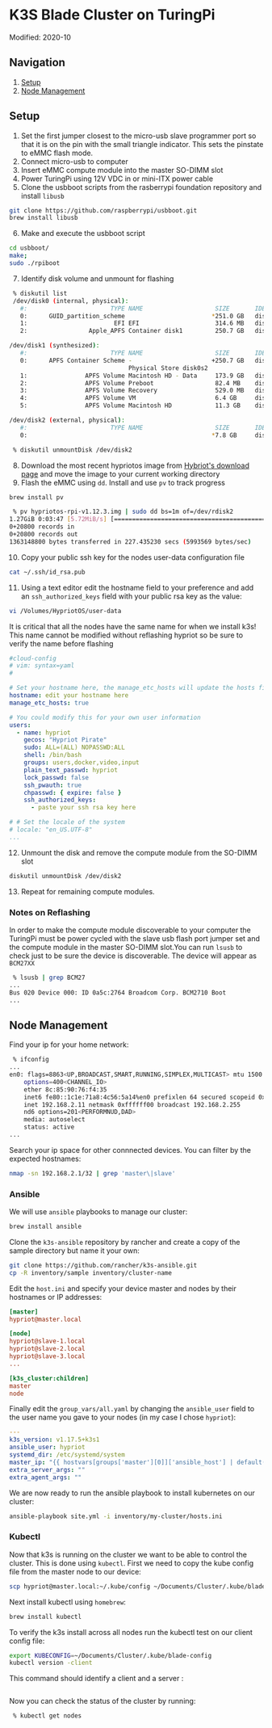 # K3S Blade Cluster on TuringPi
Modified: 2020-10

## Navigation
1. [Setup](#Setup)
2. [Node Management](#node-management)

## Setup
1. Set the first jumper closest to the micro-usb slave programmer port so that it is on the pin with the small triangle indicator. This sets the pinstate to eMMC flash mode. 
2. Connect micro-usb to computer
3. Insert eMMC compute module into the master SO-DIMM slot
4. Power TuringPi using 12V VDC in or mini-ITX power cable
5. Clone the usbboot scripts from the rasberrypi foundation repository and install `libusb`
```bash
git clone https://github.com/raspberrypi/usbboot.git
brew install libusb
```
6. Make and execute the usbboot script
```bash
cd usbboot/
make;
sudo ./rpiboot
```
7. Identify disk volume and unmount for flashing
```bash
 % diskutil list
 /dev/disk0 (internal, physical):
   #:                       TYPE NAME                    SIZE       IDENTIFIER
   0:      GUID_partition_scheme                        *251.0 GB   disk0
   1:                        EFI EFI                     314.6 MB   disk0s1
   2:                 Apple_APFS Container disk1         250.7 GB   disk0s2

/dev/disk1 (synthesized):
   #:                       TYPE NAME                    SIZE       IDENTIFIER
   0:      APFS Container Scheme -                      +250.7 GB   disk1
                                 Physical Store disk0s2
   1:                APFS Volume Macintosh HD - Data     173.9 GB   disk1s1
   2:                APFS Volume Preboot                 82.4 MB    disk1s2
   3:                APFS Volume Recovery                529.0 MB   disk1s3
   4:                APFS Volume VM                      6.4 GB     disk1s4
   5:                APFS Volume Macintosh HD            11.3 GB    disk1s5

/dev/disk2 (external, physical):
   #:                       TYPE NAME                    SIZE       IDENTIFIER
   0:                                                   *7.8 GB     disk2

 % diskutil unmountDisk /dev/disk2
```
8. Download the most recent hypriotos image from [Hybriot's download page](https://blog.hypriot.com/downloads/) and move the image to your current working directory
9. Flash the eMMC using `dd`. Install and use `pv` to track progress
```bash
brew install pv
```
```bash
 % pv hypriotos-rpi-v1.12.3.img | sudo dd bs=1m of=/dev/rdisk2
1.27GiB 0:03:47 [5.72MiB/s] [===========================================================================================================================>] 100%            
0+20800 records in
0+20800 records out
1363148800 bytes transferred in 227.435230 secs (5993569 bytes/sec)
```
10. Copy your public ssh key for the nodes user-data configuration file
```bash
cat ~/.ssh/id_rsa.pub
```
11. Using a text editor edit the hostname field to your preference and add an `ssh_authorized_keys` field with your public rsa key as the value:
```bash
vi /Volumes/HypriotOS/user-data
```
It is critical that all the nodes have the same name for when we install k3s! This name cannot be modified without reflashing hypriot so be sure to verify the name before flashing
```yaml
#cloud-config
# vim: syntax=yaml
#

# Set your hostname here, the manage_etc_hosts will update the hosts file entries as well
hostname: edit your hostname here
manage_etc_hosts: true

# You could modify this for your own user information
users:
  - name: hypriot
    gecos: "Hypriot Pirate"
    sudo: ALL=(ALL) NOPASSWD:ALL
    shell: /bin/bash
    groups: users,docker,video,input
    plain_text_passwd: hypriot
    lock_passwd: false
    ssh_pwauth: true
    chpasswd: { expire: false }
    ssh_authorized_keys:
      - paste your ssh rsa key here

# # Set the locale of the system
# locale: "en_US.UTF-8"
...
```
12. Unmount the disk and remove the compute module from the SO-DIMM slot
```bash
diskutil unmountDisk /dev/disk2
```
13. Repeat for remaining compute modules.

### Notes on Reflashing
In order to make the compute module discoverable to your computer the TuringPi must be power cycled with the slave usb flash port jumper set and the compute module in the master SO-DIMM slot.You can run `lsusb` to check just to be sure the device is discoverable. The device will appear as `BCM27XX`

```bash
 % lsusb | grep BCM27
...
Bus 020 Device 000: ID 0a5c:2764 Broadcom Corp. BCM2710 Boot
...
```

## Node Management
Find your ip for your home network:
```bash
 % ifconfig
...
en0: flags=8863<UP,BROADCAST,SMART,RUNNING,SIMPLEX,MULTICAST> mtu 1500
	options=400<CHANNEL_IO>
	ether 8c:85:90:76:f4:35 
	inet6 fe80::1c1e:71a8:4c56:5a14%en0 prefixlen 64 secured scopeid 0x5 
	inet 192.168.2.11 netmask 0xffffff00 broadcast 192.168.2.255
	nd6 options=201<PERFORMNUD,DAD>
	media: autoselect
	status: active
...
```
Search your ip space for other connnected devices. You can filter by the expected hostnames:
```bash
nmap -sn 192.168.2.1/32 | grep 'master\|slave'
```

### Ansible
We will use `ansible` playbooks to manage our cluster:
```bash
brew install ansible
```

Clone the `k3s-ansible` repository by rancher and create a copy of the sample directory but name it your own:
```bash
git clone https://github.com/rancher/k3s-ansible.git
cp -R inventory/sample inventory/cluster-name
```
Edit the `host.ini` and specify your device master and nodes by their hostnames or IP addresses:
```ini
[master]
hypriot@master.local

[node]
hypriot@slave-1.local
hypriot@slave-2.local
hypriot@slave-3.local
...

[k3s_cluster:children]
master
node
```

Finally edit the `group_vars/all.yaml` by changing the `ansible_user` field to the user name you gave to your nodes (in my case I chose `hypriot`):
```yaml
---
k3s_version: v1.17.5+k3s1
ansible_user: hypriot
systemd_dir: /etc/systemd/system
master_ip: "{{ hostvars[groups['master'][0]]['ansible_host'] | default(groups['master'][0]) }}"
extra_server_args: ""
extra_agent_args: ""
```

We are now ready to run the ansible playbook to install kubernetes on our cluster:
```bash
ansible-playbook site.yml -i inventory/my-cluster/hosts.ini
```

### Kubectl
Now that k3s is running on the cluster we want to be able to control the cluster. This is done using `kubectl`. First we need to copy the kube config file from the master node to our device:
```bash
scp hypriot@master.local:~/.kube/config ~/Documents/Cluster/.kube/blade-config
```

Next install kubectl using `homebrew`:
```bash
brew install kubectl
```

To verify the k3s install across all nodes run the kubectl test on our client config file:
```bash
export KUBECONFIG=~/Documents/Cluster/.kube/blade-config
kubectl version -client
```
This command should identify a client and a server :
```
```

Now you can check the status of the cluster by running:
```bash
 % kubectl get nodes

```
